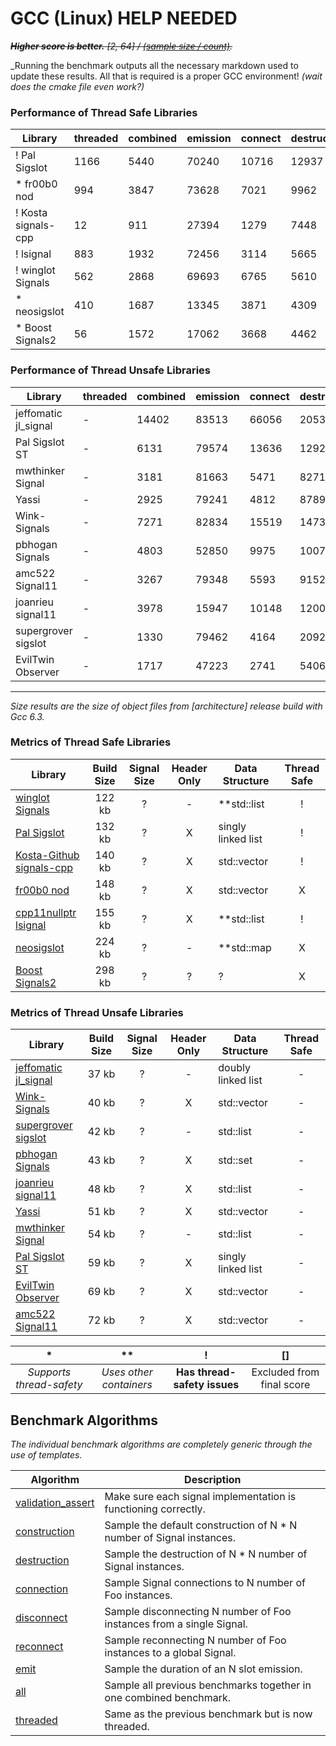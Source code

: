 
# GCC (Linux) HELP NEEDED

~~**_Higher score is better._** _[2, 64] / [(sample size / count)](../benchmark.hpp#L11)._~~

_Running the benchmark outputs all the necessary markdown used to update these results.
All that is required is a proper GCC environment! _(wait does the cmake file even work?)_

### Performance of Thread Safe Libraries

| Library | threaded | combined | emission | connect | destruct | construct | score |
|---------|----------|----------|----------|---------|----------|-----------|-------|
| ! Pal Sigslot | 1166 | 5440 | 70240 | 10716 | 12937 | 163314 | 263813 |
| * fr00b0 nod | 994 | 3847 | 73628 | 7021 | 9962 | 164957 | 260409 |
| ! Kosta signals-cpp | 12 | 911 | 27394 | 1279 | 7448 | 192119 | 229164 |
| ! lsignal | 883 | 1932 | 72456 | 3114 | 5665 | 142482 | 226531 |
| ! winglot Signals | 562 | 2868 | 69693 | 6765 | 5610 | 54596 | 140094 |
| * neosigslot | 410 | 1687 | 13345 | 3871 | 4309 | 90011 | 113634 |
| * Boost Signals2 | 56 | 1572 | 17062 | 3668 | 4462 | 15082 | 41902 |

### Performance of Thread Unsafe Libraries

| Library | threaded | combined | emission | connect | destruct | construct | score |
|---------|----------|----------|----------|---------|----------|-----------|-------|
| jeffomatic jl_signal | - | 14402 | 83513 | 66056 | 20536 | 124488 | 308996 |
| Pal Sigslot ST | - | 6131 | 79574 | 13636 | 12923 | 174087 | 286351 |
| mwthinker Signal | - | 3181 | 81663 | 5471 | 8271 | 174375 | 272962 |
| Yassi | - | 2925 | 79241 | 4812 | 8789 | 168052 | 263818 |
| Wink-Signals | - | 7271 | 82834 | 15519 | 14730 | 141276 | 261631 |
| pbhogan Signals | - | 4803 | 52850 | 9975 | 10074 | 179176 | 256877 |
| amc522 Signal11 | - | 3267 | 79348 | 5593 | 9152 | 158937 | 256297 |
| joanrieu signal11 | - | 3978 | 15947 | 10148 | 12002 | 187540 | 229615 |
| supergrover sigslot | - | 1330 | 79462 | 4164 | 2092 | 138097 | 225145 |
| EvilTwin Observer | - | 1717 | 47223 | 2741 | 5406 | 141403 | 198489 |

___
_Size results are the size of object files from [architecture] release build with Gcc 6.3._

### Metrics of Thread Safe Libraries

| Library | Build Size | Signal Size | Header Only | Data Structure | Thread Safe |
| ------- |:----------:|:-----------:|:-----------:| -------------- |:-----------:|
| [winglot Signals](https://github.com/winglot/Signals) | 122 kb | ? | - | **std::list | ! |
| [Pal Sigslot](https://github.com/palacaze/sigslot) | 132 kb | ? | X | singly linked list | ! |
| [Kosta-Github signals-cpp](https://github.com/Kosta-Github/signals-cpp) | 140 kb | ? | X | std::vector | ! |
| [fr00b0 nod](https://github.com/fr00b0/nod) | 148 kb | ? | X | std::vector | X |
| [cpp11nullptr lsignal](https://github.com/cpp11nullptr/lsignal) | 155 kb | ? | X | **std::list | ! |
| [neosigslot](http://www.i42.co.uk/stuff/neosigslot.htm) | 224 kb | ? | - | **std::map | X |
| [Boost Signals2](http://www.boost.org/doc/libs/1_58_0/doc/html/signals2.html) | 298 kb | ? | ? | ? | X |

### Metrics of Thread Unsafe Libraries

| Library | Build Size | Signal Size | Header Only | Data Structure | Thread Safe |
| ------- |:----------:|:-----------:|:-----------:| -------------- |:-----------:|
| [jeffomatic jl_signal](https://github.com/jeffomatic/jl_signal) | 37 kb | ? | - | doubly linked list | - |
| [Wink-Signals](https://github.com/miguelmartin75/Wink-Signals) | 40 kb | ? | X | std::vector | - |
| [supergrover sigslot](https://github.com/supergrover/sigslot) | 42 kb | ? | - | std::list | - |
| [pbhogan Signals](https://github.com/pbhogan/Signals) | 43 kb | ? | X | std::set | - |
| [joanrieu signal11](https://github.com/joanrieu/signal11) | 48 kb | ? | X | std::list | - |
| [Yassi](http://www.codeproject.com/Articles/867044/Yassi-Yet-Another-Signal-Slot-Implementation) | 51 kb | ? | X | std::vector | - |
| [mwthinker Signal](https://github.com/mwthinker/Signal) | 54 kb | ? | - | std::list | - |
| [Pal Sigslot ST](https://github.com/palacaze/sigslot) | 59 kb | ? | X | singly linked list | - |
| [EvilTwin Observer](http://eviltwingames.com/blog/the-observer-pattern-revisited/) | 69 kb | ? | X | std::vector | - |
| [amc522 Signal11](https://github.com/amc522/Signal11) | 72 kb | ? | X | std::vector | - |

| * | ** | ! | [] |
|:-:|:--:|:-:|:--:|
| _Supports thread-safety_ | _Uses other containers_ | **Has thread-safety issues** | Excluded from final score |

Benchmark Algorithms
--------------------

_The individual benchmark algorithms are completely generic through the use of templates._

| Algorithm | Description |
| --------- | ----------- |
| [validation_assert](../benchmark.hpp#L19) | Make sure each signal implementation is functioning correctly. |
| [construction](../benchmark.hpp#L48) | Sample the default construction of N * N number of Signal instances. |
| [destruction](../benchmark.hpp#L66) | Sample the destruction of N * N number of Signal instances. |
| [connection](../benchmark.hpp#L85) | Sample Signal connections to N number of Foo instances. |
| [disconnect](../benchmark.hpp#L108) | Sample disconnecting N number of Foo instances from a single Signal. |
| [reconnect](../benchmark.hpp#L135) | Sample reconnecting N number of Foo instances to a global Signal. |
| [emit](../benchmark.hpp#L159) | Sample the duration of an N slot emission. |
| [all](../benchmark.hpp#L184) | Sample all previous benchmarks together in one combined benchmark. |
| [threaded](../benchmark.hpp#L208) | Same as the previous benchmark but is now threaded. |
<br/>

